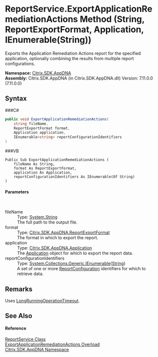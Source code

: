 # ReportService.ExportApplicationRemediationActions Method (String, ReportExportFormat, Application, IEnumerable(String))
 

Exports the Application Remediation Actions report for the specified application, optionally combining the results from multiple report configurations.

**Namespace:**&nbsp;<a href="N_Citrix_SDK_AppDNA">Citrix.SDK.AppDNA</a><br />**Assembly:**&nbsp;Citrix.SDK.AppDNA (in Citrix.SDK.AppDNA.dll) Version: 7.11.0.0 (7.11.0.0)

## Syntax

###C#
```csharp
public void ExportApplicationRemediationActions(
	string fileName,
	ReportExportFormat format,
	Application application,
	IEnumerable<string> reportConfigurationIdentifiers
)
```

###VB
```vbnet
Public Sub ExportApplicationRemediationActions ( 
	fileName As String,
	format As ReportExportFormat,
	application As Application,
	reportConfigurationIdentifiers As IEnumerable(Of String)
)
```


#### Parameters
&nbsp;<dl><dt>fileName</dt><dd>Type: <a href="http://msdn2.microsoft.com/en-us/library/s1wwdcbf" target="_blank">System.String</a><br />The full path to the output file.</dd><dt>format</dt><dd>Type: <a href="T_Citrix_SDK_AppDNA_ReportExportFormat">Citrix.SDK.AppDNA.ReportExportFormat</a><br />The format in which to export the report.</dd><dt>application</dt><dd>Type: <a href="T_Citrix_SDK_AppDNA_Application">Citrix.SDK.AppDNA.Application</a><br />The <a href="T_Citrix_SDK_AppDNA_Application">Application</a> object for which to export the report data.</dd><dt>reportConfigurationIdentifiers</dt><dd>Type: <a href="http://msdn2.microsoft.com/en-us/library/9eekhta0" target="_blank">System.Collections.Generic.IEnumerable</a>(<a href="http://msdn2.microsoft.com/en-us/library/s1wwdcbf" target="_blank">String</a>)<br />A set of one or more <a href="T_Citrix_SDK_AppDNA_ReportConfiguration">ReportConfiguration</a> identifiers for which to retrieve data.</dd></dl>

## Remarks
Uses <a href="P_Citrix_SDK_AppDNA_Server_LongRunningOperationTimeout">LongRunningOperationTimeout</a>.

## See Also


#### Reference
<a href="T_Citrix_SDK_AppDNA_ReportService">ReportService Class</a><br /><a href="Overload_Citrix_SDK_AppDNA_ReportService_ExportApplicationRemediationActions">ExportApplicationRemediationActions Overload</a><br /><a href="N_Citrix_SDK_AppDNA">Citrix.SDK.AppDNA Namespace</a><br />